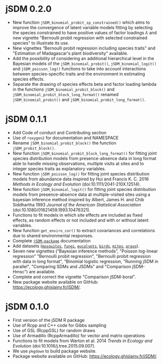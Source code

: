 # jSDM 0.2.0
* New function `jSDM_binomial_probit_sp_constrained()` which aims to improve the convergence of latent variable models fitting by selecting the species constrained to have positive values of factor loadings $\lambda$ and new vignette "Bernoulli probit regression with selected constrained species" to illustrate its use. 
* New vignettes “Bernoulli probit regression including species traits" and "Estimation of Madagascar's plant biodiversity" available. 
* Add the possibility of considering an additional hierarchical level in the Bayesian models of the `jSDM_binomial_probit()`, `jSDM_binomial_logit()` and `jSDM_poisson_log()` functions to take into account interactions between species-specific traits and the environment in estimating species effects.
* Separate the drawing of species effects beta and factor loading lambda in the functions `jSDM_binomial_probit_block()` and `jSDM_binomial_probit_block_long_format()` renamed `jSDM_binomial_probit()` and `jSDM_binomial_probit_long_format()`.

# jSDM 0.1.1
* Add Code of conduct and Contributing section 
* Use of `roxygen2` for documentation and NAMESPACE 
* Rename  `jSDM_binomial_probit_block()` the function `jSDM_probit_block()`.
* New function `jSDM_binomial_probit_block_long_format()` for fitting joint species distribution models from presence-absence data in long format able to handle missing observations, multiple visits at sites and to integer species traits as explanatory variables.  
* New function `jSDM_poisson_log()` for fitting joint species distribution models from abundance data inspired by Hui and Francis K. C. 2016 _Methods in Ecology and Evolution_ (doi:10.1111/2041-210X.12514).
* New function `jSDM_binomial_logit()` for fitting joint species distribution models from presence-absence data at multiple-visited sites using a bayesian inference method inspired by Albert, James H. and Chib Siddhartha 1993 _Journal of the American Statistical Association_ (doi:10.1080/01621459.1993.10476321).
* Functions to fit models in which site effects are included as fixed effects, as random effects or not included and with or without latent variables.
* New function `get_enviro_cor()` to extract covariances and correlations due to shared environmental responses. 
* Complete [`jSDM-package`](https://ecology.ghislainv.fr/jSDM/reference/jSDM-package.html) documentation 
* Add datasets ([`mosquitos`](https://ecology.ghislainv.fr/jSDM/reference/mosquitos.html), [`fungi`](https://ecology.ghislainv.fr/jSDM/reference/fungi.html), [`eucalypts`](https://ecology.ghislainv.fr/jSDM/reference/eucalypts.html), [`birds`](https://ecology.ghislainv.fr/jSDM/reference/birds.html), [`mites`](https://ecology.ghislainv.fr/jSDM/reference/mites.html), [`aravo`](https://ecology.ghislainv.fr/jSDM/reference/aravo.html)). 
* Seven new vignettes (“Bayesian inference methods”, "Poisson log-linear regression" "Bernoulli probit regression", "Bernoulli probit regression with data in long format", “Binomial logistic regression, "Running jSDM in parallel", "Comparing SDMs and JSDMs" and "Comparison jSDM-Hmsc") are available.
* Complete and correct the vignette "Comparison jSDM-boral". 
* New package website available on GitHub: <https://ecology.ghislainv.fr/jSDM/>.

# jSDM 0.1.0

* First version of the jSDM R package
* Use of Rcpp and C++ code for Gibbs sampling
* Use of GSL (RcppGSL) for random draws
* Use of Armadillo (RcppArmadillo) for vector and matrix operations
* Functions to fit models from Warton et al. 2014 _Trends in Ecology and Evolution_ (doi:10.1016/j.tree.2015.09.007).
* We use `pkgdown` to build package website.
* Package website available on GitHub: <https://ecology.ghislainv.fr/jSDM/>.
